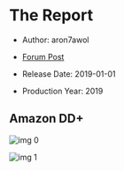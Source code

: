 # The Report

* Author: aron7awol

* [Forum Post](https://www.avsforum.com/threads/bass-eq-for-filtered-movies.2995212/post-59236216)

* Release Date: 2019-01-01
* Production Year: 2019

## Amazon DD+

![img 0](https://i.imgur.com/AB1lbPQ.jpg)

![img 1](https://i.imgur.com/IEgMax9.jpg)

